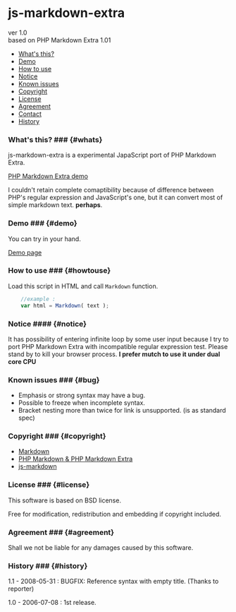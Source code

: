 # js-markdown-extra

ver 1.0  
based on PHP Markdown Extra 1.01

* [What's this?](#whats)
* [Demo](#demo)
* [How to use](#howtouse)
* [Notice](#notice)
* [Known issues](#bug)
* [Copyright](#copyright)
* [License](#license)
* [Agreement](#agreement)
* [Contact](#contact)
* [History](#history)

### What's this? ### {#whats}

js-markdown-extra is a experimental JapaScript port of PHP Markdown Extra.

[PHP Markdown Extra demo](http://www.michelf.com/projects/php-markdown/dingus/)

I couldn't retain complete comaptibility because of difference between PHP's
regular expression and JavaScript's one, but it can convert most of simple
markdown text.
**perhaps**.

### Demo ### {#demo}

You can try in your hand.

[Demo page](http://bmky.net/product/files/js-markdown-extra/demo.html)

### How to use ### {#howtouse}

Load this script in HTML and call ```Markdown``` function.

```javascript
	//example :
	var html = Markdown( text );
```

### Notice #### {#notice}

It has possibility of entering infinite loop by some user input because
I try to port PHP Markdown Extra with incompatible regular expression test.
Please stand by to kill your browser process. **I prefer mutch to use it
under dual core CPU**

### Known issues ### {#bug}

* Emphasis or strong syntax may have a bug.
* Possible to freeze when incomplete syntax.
* Bracket nesting more than twice for link is unsupported. (is as standard spec)

### Copyright ### {#copyright}

* [Markdown](http://daringfireball.net/projects/markdown/)
* [PHP Markdown & PHP Markdown Extra](http://www.michelf.com/projects/php-markdown/)
* [js-markdown](http://rephrase.net/box/js-markdown/)

### License ### {#license}

This software is based on BSD license.

Free for modification, redistribution and embedding if copyright included.

### Agreement ### {#agreement}

Shall we not be liable for any damages caused by this software.

### History ### {#history}

1.1 - 2008-05-31
: BUGFIX: Reference syntax with empty title. (Thanks to reporter)

1.0 - 2006-07-08
: 1st release.
